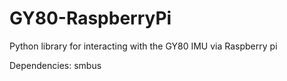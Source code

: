 # GY80-RaspberryPi
Python library for interacting with the GY80 IMU via Raspberry pi

Dependencies: smbus
